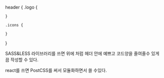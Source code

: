 
header {
    .logo {
        
    }
    
    .icons {

    }
}

SASS&LESS 라이브러리를 쓰면
위에 처럼  헤더 안에
예쁘고 코드양을 줄여줄수 있게끔 작성할 수 있다.


react를 쓰면 
PostCSS를 써서 모듈화하면서 쓸 수있다.